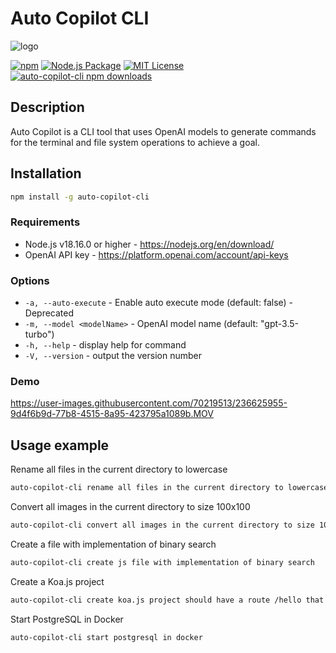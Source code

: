 # Auto Copilot CLI
![logo](https://user-images.githubusercontent.com/70219513/236394679-7b1f4ac4-4454-4e91-97ea-41326d1df5b4.png)

[![npm](https://img.shields.io/npm/v/auto-copilot-cli)](https://www.npmjs.com/package/auto-copilot-cli) 
[![Node.js Package](https://github.com/rsaryev/auto-copilot-cli/actions/workflows/npm-publish.yml/badge.svg)](https://github.com/rsaryev/auto-copilot-cli/actions/workflows/npm-publish.yml) 
[![MIT License](https://img.shields.io/badge/license-MIT-blue)](https://github.com/transitive-bullshit/chatgpt-api/blob/main/license)
[![auto-copilot-cli npm downloads](https://img.shields.io/npm/dt/auto-copilot-cli)](https://www.npmjs.com/package/auto-copilot-cli)

## Description

Auto Copilot is a CLI tool that uses OpenAI models to generate commands for the terminal and file system operations to achieve a goal.

## Installation

```bash
npm install -g auto-copilot-cli
```

### Requirements

- Node.js v18.16.0 or higher - https://nodejs.org/en/download/
- OpenAI API key - https://platform.openai.com/account/api-keys

### Options

- ```-a, --auto-execute``` - Enable auto execute mode (default: false) - Deprecated
- ```-m, --model <modelName>``` - OpenAI model name (default: "gpt-3.5-turbo")
- ```-h, --help``` - display help for command
- ```-V, --version``` - output the version number

### Demo

https://user-images.githubusercontent.com/70219513/236625955-9d4f6b9d-77b8-4515-8a95-423795a1089b.MOV

## Usage example

Rename all files in the current directory to lowercase

```bash
auto-copilot-cli rename all files in the current directory to lowercase
```

Convert all images in the current directory to size 100x100

```bash
auto-copilot-cli convert all images in the current directory to size 100x100
```

Create a file with implementation of binary search

```bash
auto-copilot-cli create js file with implementation of binary search
```

Create a Koa.js project

```bash
auto-copilot-cli create koa.js project should have a route /hello that returns Hello World!
```

Start PostgreSQL in Docker

```bash
auto-copilot-cli start postgresql in docker
```
